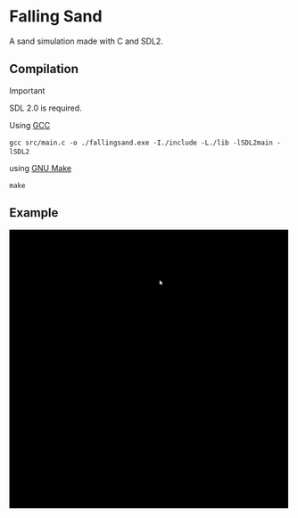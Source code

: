 # Falling Sand
A sand simulation made with C and SDL2.

## Compilation
> [!IMPORTANT]  
> SDL 2.0 is required.
> 
Using [GCC](https://gcc.gnu.org/)
```
gcc src/main.c -o ./fallingsand.exe -I./include -L./lib -lSDL2main -lSDL2
```
using [GNU Make](https://www.gnu.org/software/make/)
```
make
```
## Example
<img src="https://github.com/AaroInginmaa/Falling-Sand/blob/main/sand_example.gif" width="500" height="500"/>
